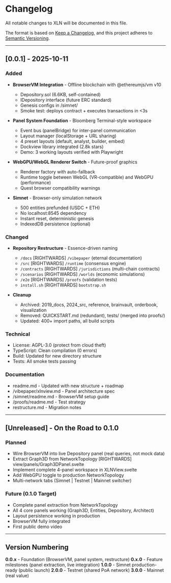 # Changelog

All notable changes to XLN will be documented in this file.

The format is based on [Keep a Changelog](https://keepachangelog.com/en/1.0.0/),
and this project adheres to [Semantic Versioning](https://semver.org/spec/v2.0.0.html).

---

## [0.0.1] - 2025-10-11

### Added
- **BrowserVM Integration** - Offline blockchain with @ethereumjs/vm v10
  - Depository.sol (6.6KB, self-contained)
  - IDepository interface (future ERC standard)
  - Genesis configs in /simnet/
  - Smoke test: deploys contract + executes transactions in <3s

- **Panel System Foundation** - Bloomberg Terminal-style workspace
  - Event bus (panelBridge) for inter-panel communication
  - Layout manager (localStorage + URL sharing)
  - 4 preset layouts (default, analyst, builder, embed)
  - Dockview library integrated (2.8k stars)
  - Demo: 3 working layouts verified with Playwright

- **WebGPU/WebGL Renderer Switch** - Future-proof graphics
  - Renderer factory with auto-fallback
  - Runtime toggle between WebGL (VR-compatible) and WebGPU (performance)
  - Quest browser compatibility warnings

- **Simnet** - Browser-only simulation network
  - 500 entities prefunded (USDC + ETH)
  - No localhost:8545 dependency
  - Instant reset, deterministic genesis
  - IndexedDB persistence (optional)

### Changed
- **Repository Restructure** - Essence-driven naming
  - `/docs` [RIGHTWARDS] `/vibepaper` (eternal documentation)
  - `/src` [RIGHTWARDS] `/runtime` (consensus engine)
  - `/contracts` [RIGHTWARDS] `/jurisdictions` (multi-chain contracts)
  - `/scenarios` [RIGHTWARDS] `/worlds` (economic simulations)
  - `/e2e` [RIGHTWARDS] `/proofs` (validation tests)
  - `install.sh` [RIGHTWARDS] `bootstrap.sh`

- **Cleanup**
  - Archived: 2019_docs, 2024_src, reference, brainvault, orderbook, visualization
  - Removed: QUICKSTART.md (redundant), tests/ (merged into proofs/)
  - Updated: 400+ import paths, all build scripts

### Technical
- License: AGPL-3.0 (protect from cloud theft)
- TypeScript: Clean compilation (0 errors)
- Build: Updated for new directory structure
- Tests: All smoke tests passing

### Documentation
- readme.md - Updated with new structure + roadmap
- /vibepaper/xlnview.md - Panel architecture spec
- /simnet/readme.md - BrowserVM setup guide
- /proofs/readme.md - Test strategy
- restructure.md - Migration notes

---

## [Unreleased] - On the Road to 0.1.0

### Planned
- Wire BrowserVM into live Depository panel (real queries, not mock data)
- Extract Graph3D from NetworkTopology [RIGHTWARDS] view/panels/Graph3DPanel.svelte
- Implement complete 4-panel workspace in XLNView.svelte
- Add WebGPU toggle to production NetworkTopology
- Multi-network tabs (Simnet | Testnet | Mainnet switcher)

### Future (0.1.0 Target)
- Complete panel extraction from NetworkTopology
- All 4 core panels working (Graph3D, Entities, Depository, Architect)
- Layout persistence working in production
- BrowserVM fully integrated
- First public demo video

---

## Version Numbering

**0.0.x** - Foundation (BrowserVM, panel system, restructure)
**0.x.0** - Feature milestones (panel extraction, live integration)
**1.0.0** - Simnet production-ready (public launch)
**2.0.0** - Testnet (shared PoA network)
**3.0.0** - Mainnet (real value)
